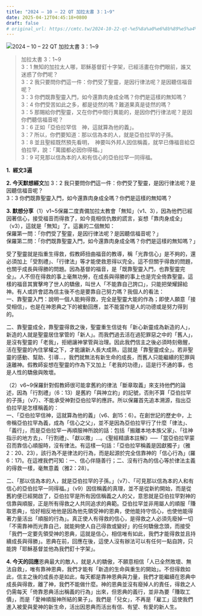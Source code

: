 ```yaml
---
title: "2024 – 10 – 22 QT 加拉太書 3：1~9"
date: 2025-04-12T04:45:18+0800
draft: false
# original_url: https://cmtc.tw/2024-10-22-qt-%e5%8a%a0%e6%8b%89%e5%a4%aa%e6%9b%b8-3%ef%bc%9a19
---
```


![2024 – 10 – 22 QT 加拉太書 3：1~9](/images/qt.jpg  "2024 – 10 – 22 QT 加拉太書 3：1~9")

> 加拉太書 3：1~9  
> 3：1 無知的加拉太人哪，耶穌基督釘十字架，已經活畫在你們眼前，誰又迷惑了你們呢？  
> 3：2 我只要問你們這一件：你們受了聖靈，是因行律法呢？是因聽信福音呢？  
> 3：3 你們既靠聖靈入門，如今還靠肉身成全嗎？你們是這樣的無知嗎？  
> 3：4 你們受苦如此之多，都是徒然的嗎？難道果真是徒然的嗎？  
> 3：5 那賜給你們聖靈，又在你們中間行異能的，是因你們行律法呢？是因你們聽信福音呢？  
> 3：6 正如「亞伯拉罕信　神，這就算為他的義」。  
> 3：7 所以，你們要知道：那以信為本的人，就是亞伯拉罕的子孫。  
> 3：8 並且聖經既然預先看明，　神要叫外邦人因信稱義，就早已傳福音給亞伯拉罕，說：「萬國都必因你得福。」  
> 3：9 可見那以信為本的人和有信心的亞伯拉罕一同得福。

**1.  經文3遍**

**2. 今天默想經文**加 3：2 我只要問你們這一件：你們受了聖靈，是因行律法呢？是因聽信福音呢？  
3：3 你們既靠聖靈入門，如今還靠肉身成全嗎？你們是這樣的無知嗎？

**3. 默想分享**（1）v1~5保羅二度責備加拉太教會「無知」（v1、3），因為他們已經因著信心，接受福音而得救了，如今竟相信仇敵的謊言，妄想「靠肉身成全」（v3），這就是「無知」了。這裏的二個無知：  
保羅第一問：「你們受了聖靈，是因行律法呢？是因聽信福音呢？」  
保羅第二問：「你們既靠聖靈入門，如今還靠肉身成全嗎？你們是這樣的無知嗎？」

受了聖靈就是指重生得救，假教師扭曲福音的教導，稱「光靠信心」是不夠的，還必須加上「受割禮」、「行律法」等才能使救恩得以完全。這不但關乎得救的問題，也關乎成長與得勝的問題。因為基督的福音，是「既靠聖靈入門，也靠聖靈完全」。人不但在得救的事上毫無功勞，在成長與得勝的事上也是完全倚靠聖靈。這樣的福音其實擊垮了世人的驕傲，叫世人「不能靠自己誇口」，只能把榮耀歸給神。有人或許會認為信主後不也是要靠自己努力嗎？我個人的看法：  
一、靠聖靈入門：說明一個人能夠得救，完全是聖靈大能的作為；即使人願意「接受相信」，也是在神恩典之下的被動回應，並不能當作是人的功德或是努力得到的。

二、靠聖靈成全，靠聖靈得救之後，聖靈重生信徒有「新心新靈成為新造的人」，新造的人就是聖靈居住掌管的「新人」。而我們過去活在過犯罪惡之中的「舊人」，是沒有聖靈的「老我」，拒絕讓神掌管與治理。因此我們信主之後必須時刻儆醒，活在聖靈的內住掌權之下，才能讓新人長大成熟，這就是「靠聖靈成全」。若非聖靈的感動、幫助、引導…，我們就無法有新生命的成長，而舊人只能繼續的犯罪與遠離神。假教師妄想在聖靈的作為下又加上「老我的功德」，這是行不通的事，也是人性的驕傲與敗壞。

（2）v6~9保羅針對假教師很可能拿舊約的律法「斷章取義」來支持他們的論述，因為「行割禮」（6：13）是舊約「與神立約」的記號，否則不算「亞伯拉罕的子孫」（v7）、不能承受神對亞伯拉罕的應許。所以保羅首先追本溯源，指出亞伯拉罕是怎樣稱義的：  
一、「亞伯拉罕信神，這就算為他的義」（v6、創15：6）。在創世記的歷史中，上帝稱亞伯拉罕為義，成為「信心之父」，並不是因為亞伯拉罕行了什麼「律法」、「義行」，而是亞伯拉罕一再順服神所說的話：包括「搬離本地本族父家」、「往神指示的地方去」、「行割禮」、「獻以撒」…。《聖經精讀本註解》──「當亞伯拉罕蒙召而靠信心順服時，沒有律法。有這樣一句話：「亞伯拉罕稱義是因獻獨子」（雅2：20、23），該行為不是律法的行為，而是起源於完全信靠神的「信心行為」(羅6：17)。在這裡我們可知：一、信心伴隨善行；二、沒有行為的信心等於律法主義的得救一樣，毫無意義（雅2：28）。

二、「那以信為本的人，就是亞伯拉罕的子孫。」（v7）、「可見那以信為本的人和有信心的亞伯拉罕一同得福。」（v9）因信稱義的真理，並不是從新約開始，而是從舊約便已經開啟了，亞伯拉罕是所有因信稱義之人的父，意思就是亞伯拉罕對神的信靠與順服，正是所有得救之人共同追求的典範。亞伯拉罕並非用屬人的順服「賺取恩典」，恰好相反地他是因為他先領受神的恩典，使他能持守信心，也使他能得著力量活出「順服的行為」。真正使人有得救的信心，是得救之人必須先廢掉一切「不需靠神而光靠自己，就能夠使人自己得救或變好」的任何驕傲念頭，而接受「我們一定要先領受神的恩典，這就是信心，相信唯有如此，我們才能得救並且持續成長與得勝」。恩典在前，回應在後，這使人沒有辦法可以有任何一點自誇，只能誇「耶穌基督並他為我們釘十字架」。

**4. 今天的回應**恩典最大的敵人，就是人的驕傲，不願意相信「人已全然敗壞、無法自救」，唯有靠神恩典，我們才能有「新造的生命與重生的開始」。不但得救如此，信主之後的成長亦是如此，每天都是靠神恩典與力量，我們才能繼續在恩典中成長與得救，離了神，我們不能做什麼。神的恩典並沒有廢掉人的責任，得救之人仍需每天「倚靠恩典活出稱義的行為」出來，但恩典的義行，並非為要「賺取工價」，而是「愛神順服神所結的果子」。我們是「兒女」，不再是「雇工」這使我們進入被愛與愛神的新生命，活出因恩典而活出有信、有望、有愛的新人生。